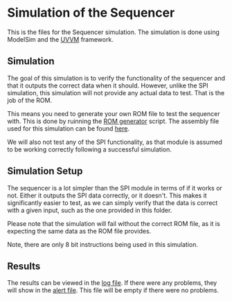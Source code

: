 # Simulation of the Sequencer

This is the files for the Sequencer simulation. The simulation is done using ModelSim and the [UVVM](https://github.com/UVVM/UVVM_Light) framework.

## Simulation

The goal of this simulation is to verify the functionality of the sequencer and that it outputs the correct data when it should.
However, unlike the SPI simulation, this simulation will not provide any actual data to test. That is the job of the ROM.

This means you need to generate your own ROM file to test the sequencer with. This is done by ruinning the [ROM generator](../../SPI_Init/rom_generator.py) script.
The assembly file used for this simulation can be found [here](data.txt).

We will also not test any of the SPI functionality, as that module is assumed to be working correctly following a successful simulation.

## Simulation Setup

The sequencer is a lot simpler than the SPI module in terms of if it works or not. Either it outputs the SPI data correctly, or it doesn't.
This makes it significantly easier to test, as we can simply verify that the data is correct with a given input, such as the one provided in this folder.

Please note that the simulation will fail without the correct ROM file, as it is expecting the same data as the ROM file provides.

Note, there are only 8 bit instructions being used in this simulation.

## Results

The results can be viewed in the [log file](Sequencer_log.txt).
If there were any problems, they will show in the [alert file](_Alert.txt). This file will be empty if there were no problems.